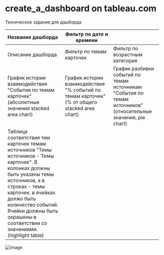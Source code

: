 # create_a_dashboard on tableau.com

Техническое задание для дашборда

| Название дашборда |     Фильтр по дате и времени                        ||
|:----------|--------------|--------|
Описание дашборда |  Фильтр по темам карточек |Фильтр по возрастным категория|
| График истории взаимодействия "События по темам карточек" (абсолютные значения stacked area chart)| График истории взаимодействия "% событий по темам карточек" (% от общего stacked area chart)| График разбивки событий по темам источникам "События по темам источников" (относительные значения, pie chart) |
| Таблица соответствия тем карточек темам источников "Темы источников - Темы карточек". В колонках должны быть указаны темы источников, а в строках - темы карточек. в ячейках должо быть количество событий. Ячейки должны быть окрашены в соответствии со значениями. (highlight table) |

![image](https://github.com/ElenaKayzer/create_a_dashboard/assets/132356257/4a35a932-1f13-4d74-8aae-18f26adc74e4)
